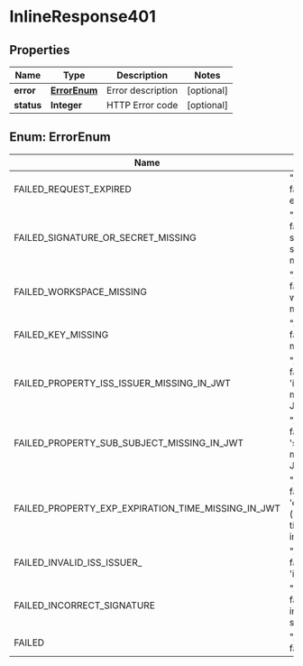 

# InlineResponse401


## Properties

Name | Type | Description | Notes
------------ | ------------- | ------------- | -------------
**error** | [**ErrorEnum**](#ErrorEnum) | Error description |  [optional]
**status** | **Integer** | HTTP Error code |  [optional]



## Enum: ErrorEnum

Name | Value
---- | -----
FAILED_REQUEST_EXPIRED | &quot;Authentication failed: request expired&quot;
FAILED_SIGNATURE_OR_SECRET_MISSING | &quot;Authentication failed: signature or secret missing&quot;
FAILED_WORKSPACE_MISSING | &quot;Authentication failed: workspace missing&quot;
FAILED_KEY_MISSING | &quot;Authentication failed: key missing&quot;
FAILED_PROPERTY_ISS_ISSUER_MISSING_IN_JWT | &quot;Authentication failed: property &#39;iss&#39; (issuer) missing in JWT&quot;
FAILED_PROPERTY_SUB_SUBJECT_MISSING_IN_JWT | &quot;Authentication failed: property &#39;sub&#39; (subject) missing in JWT&quot;
FAILED_PROPERTY_EXP_EXPIRATION_TIME_MISSING_IN_JWT | &quot;Authentication failed: property &#39;exp&#39; (expiration time) missing in JWT&quot;
FAILED_INVALID_ISS_ISSUER_ | &quot;Authentication failed: invalid &#39;iss&#39; (issuer)&quot;
FAILED_INCORRECT_SIGNATURE | &quot;Authentication failed: incorrect signature&quot;
FAILED | &quot;Authentication failed&quot;




